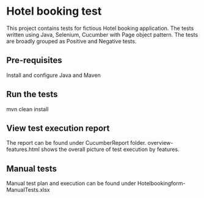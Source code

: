# Hotel booking test
This project contains tests for fictious Hotel booking application. The tests written using Java, Selenium, Cucumber with Page object pattern.  The tests are broadly grouped as Positive and Negative tests. 

## Pre-requisites
Install and configure Java and Maven

## Run the tests
mvn clean install

## View test execution report
The report can be found under CucumberReport folder. overview-features.html shows the overall picture of test execution by features. 

## Manual tests
Manual test plan and execution can be found under Hotelbookingform-ManualTests.xlsx
